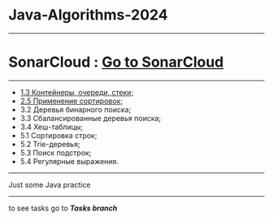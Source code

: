 # Java-Algorithms-2024
***
# SonarCloud : [Go to SonarCloud](https://sonarcloud.io/project/configuration/GitHubActions?id=Kostyanych2018_Java-Algorithms-2024)
***
- [1.3 Контейнеры, очереди, стеки;](https://github.com/Kostyanych2018/Java-Algorithms-2024/tree/Tasks/1.3.DataStructures)
- [2.5 Применение сортировок;](https://github.com/Kostyanych2018/Java-Algorithms-2024/tree/Tasks/2.5.ApplicationOfSorts)
- 3.2 Деревья бинарного поиска;
- 3.3 Сбалансированные деревья поиска;
- 3.4 Хеш-таблицы;
- 5.1 Сортировка строк;
- 5.2 Trie-деревья;
- 5.3 Поиск подстрок;
- 5.4 Регулярные выражения.
***
Just some Java practice
***
to see tasks go to ***Tasks branch***
